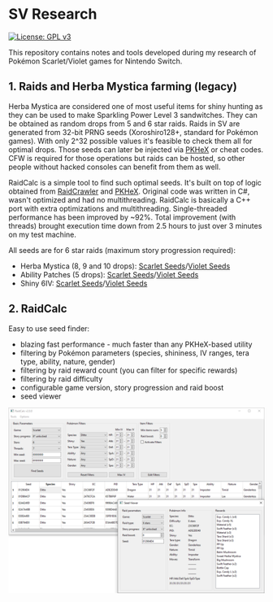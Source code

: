 # SV Research
[![License: GPL v3](https://img.shields.io/badge/License-GPLv3-blue.svg)](https://www.gnu.org/licenses/gpl-3.0)

This repository contains notes and tools developed during my research of Pokémon Scarlet/Violet games for Nintendo Switch.

## 1. Raids and Herba Mystica farming (legacy)

Herba Mystica are considered one of most useful items for shiny hunting as they can be used to make Sparkling Power Level 3 sandwitches. They can be obtained as random drops from 5 and 6 star raids. Raids in SV are generated from 32-bit PRNG seeds (Xoroshiro128+, standard for Pokémon games). With only 2^32 possible values it's feasible to check them all for optimal drops. Those seeds can later be injected via [PKHeX](https://github.com/kwsch/PKHeX) or cheat codes. CFW is required for those operations but raids can be hosted, so other people without hacked consoles can benefit from them as well.

RaidCalc is a simple tool to find such optimal seeds. It's built on top of logic obtained from [RaidCrawler](https://github.com/LegoFigure11/RaidCrawler) and [PKHeX](https://github.com/kwsch/PKHeX). Original code was written in C#, wasn't optimized and had no multithreading. RaidCalc is basically a C++ port with extra optimizations and multithreading. Single-threaded performance has been improved by ~92%. Total improvement (with threads) brought execution time down from 2.5 hours to just over 3 minutes on my test machine.

All seeds are for 6 star raids (maximum story progression required):
- Herba Mystica (8, 9 and 10 drops): [Scarlet Seeds](Seeds/herba_seeds_scarlet.txt)/[Violet Seeds](Seeds/herba_seeds_violet.txt)
- Ability Patches (5 drops): [Scarlet Seeds](Seeds/ability_patch_seeds_scarlet.txt)/[Violet Seeds](Seeds/ability_patch_seeds_violet.txt)
- Shiny 6IV: [Scarlet Seeds](Seeds/shiny_6iv_seeds_scarlet.txt)/[Violet Seeds](Seeds/shiny_6iv_seeds_violet.txt)

## 2. RaidCalc

Easy to use seed finder:
- blazing fast performance - much faster than any PKHeX-based utility
- filtering by Pokémon parameters (species, shininess, IV ranges, tera type, ability, nature, gender)
- filtering by raid reward count (you can filter for specific rewards)
- filtering by raid difficulty
- configurable game version, story progression and raid boost
- seed viewer

![Screenshot](Assets/screenshot.png)

